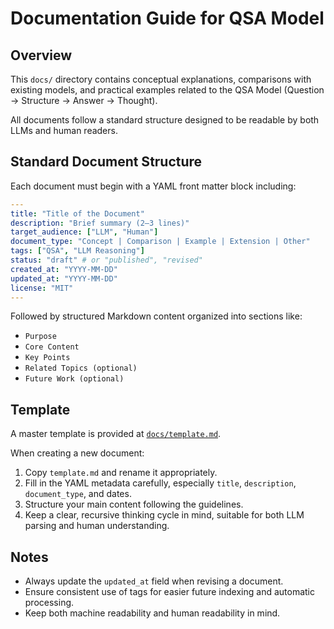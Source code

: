 # Documentation Guide for QSA Model

## Overview

This `docs/` directory contains conceptual explanations, comparisons with existing models, and practical examples related to the QSA Model (Question → Structure → Answer → Thought).

All documents follow a standard structure designed to be readable by both LLMs and human readers.

## Standard Document Structure

Each document must begin with a YAML front matter block including:

```yaml
---
title: "Title of the Document"
description: "Brief summary (2–3 lines)"
target_audience: ["LLM", "Human"]
document_type: "Concept | Comparison | Example | Extension | Other"
tags: ["QSA", "LLM Reasoning"]
status: "draft" # or "published", "revised"
created_at: "YYYY-MM-DD"
updated_at: "YYYY-MM-DD"
license: "MIT"
---
```

Followed by structured Markdown content organized into sections like:

- `Purpose`
- `Core Content`
- `Key Points`
- `Related Topics (optional)`
- `Future Work (optional)`

## Template

A master template is provided at [`docs/template.md`](./template.md).

When creating a new document:
1. Copy `template.md` and rename it appropriately.
2. Fill in the YAML metadata carefully, especially `title`, `description`, `document_type`, and dates.
3. Structure your main content following the guidelines.
4. Keep a clear, recursive thinking cycle in mind, suitable for both LLM parsing and human understanding.

## Notes

- Always update the `updated_at` field when revising a document.
- Ensure consistent use of tags for easier future indexing and automatic processing.
- Keep both machine readability and human readability in mind.
